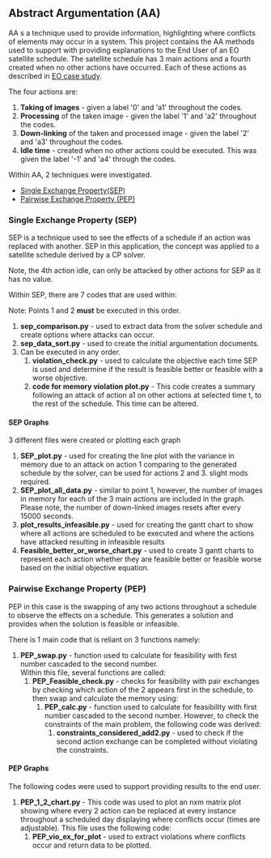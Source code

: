 ## Abstract Argumentation (AA)

AA s a technique used to provide information, highlighting where conflicts of elements may occur in a system. 
This project contains the AA methods used to support with providing explanations to the End User of an EO satellite schedule.
The satellite schedule has 3 main actions and a fourth created when no other actions have occurred. 
Each of these actions as described in [EO case study](././README.md#Earth-Observation-Case-study).

The four actions are:
1. **Taking of images** - given a label '0' and 'a1' throughout the codes.
2. **Processing** of the taken image - given the label '1' and 'a2' throughout the codes.
3. **Down-linking** of the taken and processed image - given the label '2' and 'a3' throughout the codes.
4. **Idle time** - created when no other actions could be executed. This was given the label '-1' and 'a4' through the codes.


Within AA, 2 techniques were investigated.

- [Single Exchange Property(SEP)](#Single-Exchange-Property-(SEP))
- [Pairwise Exchange Property (PEP)](#Pairwise-Exchange-Property-(PEP))

### Single Exchange Property (SEP)

SEP is a technique used to see the effects of a schedule if an action was replaced with another.
SEP in this application, the concept was applied to a satellite schedule derived by a CP solver.

Note, the 4th action idle, can only be attacked by other actions for SEP as it has no value. 

Within SEP, there are 7 codes that are used within:

Note: Points 1 and 2 **must** be executed in this order.
1. **sep_comparison.py** - used to extract data from the solver schedule and create options where attacks can occur.
2. **sep_data_sort.py** - used to create the initial argumentation documents.
3. Can be executed in any order.
   1. **violation_check.py** - used to calculate the objective each time SEP is used and determine if the result is feasible better or
   feasible with a worse objective.
   2. **code for memory violation plot.py** - This code creates a summary following an attack of action a1 on other actions at selected time t,
   to the rest of the schedule. This time can be altered.

#### SEP Graphs
3 different files were created or plotting each graph

1. **SEP_plot.py** - used for creating the line plot with the variance in memory due to an attack on action 1 comparing to the generated schedule 
   by the solver, can be used for actions 2 and 3. slight mods required.
2. **SEP_plot_all_data.py** - similar to point 1, however, the number of images in memory for each of the 3 main actions are included in the graph. Please note,
    the number of down-linked images resets after every 15000 seconds.
3. **plot_results_infeasible.py** - used for creating the gantt chart to show where all actions are scheduled to be executed and where the actions have attacked resulting in infeasible results
4. **Feasible_better_or_worse_chart.py** - used to create 3 gantt charts to represent each action whether they are feasible better or feasible worse based on the initial objective equation.

### Pairwise Exchange Property (PEP)

PEP in this case is the swapping of any two actions throughout a schedule to observe the effects on a schedule. This generates a solution and provides when the
solution is feasible or infeasible.

There is 1 main code that is reliant on 3 functions namely:

1. **PEP_swap.py** - function used to calculate for feasibility with first number cascaded to the second number.\
   Within this file, several functions are called:
   1. **PEP_Feasible_check.py** - checks for feasibility with pair exchanges by checking which action of the 2 appears first in the schedule,
       to then swap and calculate the memory using:
      1. **PEP_calc.py** -  function used to calculate for feasibility with first number cascaded to the second number. 
      However, to check the constraints of the main problem, the following code was derived:
         1. **constraints_considered_add2.py** - used to check if the second action exchange can be completed without violating the constraints.

#### PEP Graphs
The following codes were used to support providing results to the end user.
1. **PEP_1_2_chart.py** - This code was used to plot an nxm matrix plot showing where every 2 action can be replaced at every instance throughout a scheduled day displaying where conflicts occur (times are adjustable).
   This file uses the following code:
   1. **PEP_vio_ex_for_plot** -  used to extract violations where conflicts occur and return data to be plotted. 
